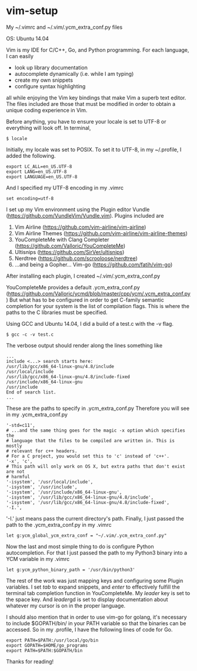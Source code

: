 # vim-setup
My ~/.vimrc and ~/.vim/.ycm_extra_conf.py files

OS: Ubuntu 14.04

Vim is my IDE for C/C++, Go, and Python programming. For each language, I can easily

- look up library documentation
- autocomplete dynamically (i.e. while I am typing)
- create my own snippets
- configure syntax highlighting 

all while enjoying the Vim key bindings that make Vim a superb text editor. The files included are those that must be modified in order to obtain a unique coding experience in Vim.

Before anything, you have to ensure your locale is set to UTF-8 or everything will look off. In terminal,

    $ locale
    
Initially, my locale was set to POSIX. To set it to UTF-8, in my ~/.profile, I added the following.

    export LC_ALL=en_US.UTF-8
    export LANG=en_US.UTF-8
    export LANGUAGE=en_US.UTF-8
    
And I specified my UTF-8 encoding in my .vimrc

    set encoding=utf-8
    
I set up my Vim environment using the Plugin editor Vundle (https://github.com/VundleVim/Vundle.vim).
Plugins included are

1. Vim Airline (https://github.com/vim-airline/vim-airline)
2. Vim Airline Themes (https://github.com/vim-airline/vim-airline-themes)
3. YouCompleteMe with Clang Completer (https://github.com/Valloric/YouCompleteMe)
4. Ultisnips (https://github.com/SirVer/ultisnips)
5. Nerdtree (https://github.com/scrooloose/nerdtree)
6. ...and being a Gopher... Vim-go (https://github.com/fatih/vim-go) 

After installing each plugin, I created ~/.vim/.ycm_extra_conf.py

YouCompleteMe provides a default .ycm_extra_conf.py (https://github.com/Valloric/ycmd/blob/master/cpp/ycm/.ycm_extra_conf.py)
But what has to be configured in order to get C-family semantic completion for your system is the list of compilation flags.
This is where the paths to the C libraries must be specified.

Using GCC and Ubuntu 14.04, I did a build of a test.c with the -v flag.

    $ gcc -c -v test.c
    
The verbose output should render along the lines something like

    ...
    include <...> search starts here:
    /usr/lib/gcc/x86_64-linux-gnu/4.8/include
    /usr/local/include
    /usr/lib/gcc/x86_64-linux-gnu/4.8/include-fixed
    /usr/include/x86_64-linux-gnu
    /usr/include
    End of search list.
    ...
    
These are the paths to specify in .ycm_extra_conf.py
Therefore you will see in my .ycm_extra_conf.py

    '-std=c11',
    # ...and the same thing goes for the magic -x option which specifies the
    # language that the files to be compiled are written in. This is mostly
    # relevant for c++ headers.
    # For a C project, you would set this to 'c' instead of 'c++'.
    '-x', 'c',
    # This path will only work on OS X, but extra paths that don't exist are not
    # harmful
    '-isystem', '/usr/local/include',
    '-isystem', '/usr/include',
    '-isystem', '/usr/include/x86_64-linux-gnu',
    '-isystem', '/usr/lib/gcc/x86_64-linux-gnu/4.8/include',
    '-isystem', '/usr/lib/gcc/x86_64-linux-gnu/4.8/include-fixed',
    '-I.',
    
'-I.' just means pass the current directory's path.
Finally, I just passed the path to the .ycm_extra_conf.py in my .vimrc

    let g:ycm_global_ycm_extra_conf = "~/.vim/.ycm_extra_conf.py"
    
Now the last and most simple thing to do is configure Python autocompletion.
For that I just passed the path to my Python3 binary into a YCM variable in my .vimrc

    let g:ycm_python_binary_path = '/usr/bin/python3'
    
The rest of the work was just mapping keys and configuring some Plugin variables. I set *tab* to 
expand snippets, and *enter* to effectively fulfill the terminal tab completion function in YouCompleteMe.
My *leader* key is set to the space key. And *leader*gd is set to display documentation about whatever my 
cursor is on in the proper language.

I should also mention that in order to use vim-go for golang, it's necessary to include
$GOPATH/bin/ in your PATH variable so that the binaries can be accessed.
So in my .profile, I have the following lines of code for Go.

    export PATH=$PATH:/usr/local/go/bin
    export GOPATH=$HOME/go_programs
    export PATH=$PATH:$GOPATH/bin
    
Thanks for reading!
